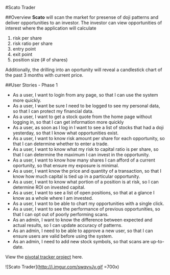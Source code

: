 #Scato Trader

##Overview
**Scato** will scan the market for presense of doji patterns and deliver opportunities to an investor.  The investor can view opportunities of interest where the application will calculate

1. risk per share
2. risk ratio per share
3. entry point
4. exit point
5. position size (# of shares)

Additionally, the drilling into an oportunity will reveal a candlestick chart of the past 3 months with current price.

##User Stories - Phase 1

* As a user, I want to login from any page, so that I can use the system more quickly.
*  As a user, I want be sure I need to be logged to see my personal data, so that I can protect my financial data.
* As a user, I want to get a stock quote from the home page without logging in, so that I can get information more quickly
* As a user, as soon as I log in I want to see a list of stocks that had a doji yesterday, so that I know what opportunities exist.
* As a user, I want to know  risk amount per share for each opportunity, so that I can determine whether to enter a trade.
* As a user, I want to know what my risk to capital ratio is per share, so that I can determine the maximum I can invest in the opportunity.
* As a user, I want to know how many shares I can afford of a current oportunity, so that ensure my exposure is minimal.
* As a user, I want know the price and quantity of a transaction, so that I know how much capital is tied up in a particular opportunity.
* As a user, I want to know what portion of a position is at risk, so I can determine ROI on invested capital.
* As a user, I want to see a list of open positions, so that at a glance I know as a whole where I am invested.
* As a user, I want to be able to chart my opportunities with a single click.
* As a user, I want to see the performance of previous opportunities, so that I can opt out of poorly performing scans.
* As an admin, I want to know the difference between expected and actual results, so I can update accuracy of patterns.
* As an admin, I need to be able to approve a new user, so that I can ensure users are valid before using the system.
* As an admin, I need to add new stock symbols, so that scans are up-to-date.

View the [pivotal tracker project](https://www.pivotaltracker.com/s/projects/1047160) here.

![Scato Trader](http://i.imgur.com/swqvvJv.gif =700x)
